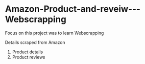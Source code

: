 # Amazon-Product-and-reveiw---Webscrapping


Focus on this project was to learn Webscrapping 


Details scraped from Amazon

1. Product details
2. Product reviews 
